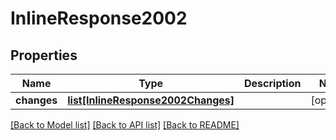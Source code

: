 # InlineResponse2002

## Properties
Name | Type | Description | Notes
------------ | ------------- | ------------- | -------------
**changes** | [**list[InlineResponse2002Changes]**](InlineResponse2002Changes.md) |  | [optional] 

[[Back to Model list]](../README.md#documentation-for-models) [[Back to API list]](../README.md#documentation-for-api-endpoints) [[Back to README]](../README.md)

